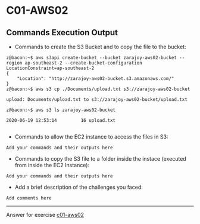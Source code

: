# C01-AWS02

## Commands Execution Output

- Commands to create the S3 Bucket and to copy the file to the bucket:
```
z@bacon:~$ aws s3api create-bucket --bucket zarajoy-aws02-bucket --region ap-southeast-2 --create-bucket-configuration LocationConstraint=ap-southeast-2
{
    "Location": "http://zarajoy-aws02-bucket.s3.amazonaws.com/"
}
z@bacon:~$ aws s3 cp ./Documents/upload.txt s3://zarajoy-aws02-bucket

upload: Documents/upload.txt to s3://zarajoy-aws02-bucket/upload.txt

z@bacon:~$ aws s3 ls zarajoy-aws02-bucket

2020-06-19 12:53:14         16 upload.txt


```

- Commands to allow the EC2 instance to access the files in S3:
```
Add your commands and their outputs here
```

- Commands to copy the S3 file to a folder inside the instace (executed from inside the EC2 Instance):
```
Add your commands and their outputs here
```

- Add a brief description of the challenges you faced:
```
Add comments here
```

<!-- Don't change anything below this point-->
<!-- Before commiting, remove both commented lines--> 
***
Answer for exercise [c01-aws02](https://github.com/devopsacademyau/academy/blob/635775538e8ad7793b305f48064b09e23c626fb7/classes/01class/exercises/c01-aws02/README.md)